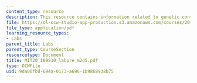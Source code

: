 ```yaml
---
content_type: resource
description: This resource contains information related to genetic control elements.
file: https://ol-ocw-studio-app-production.s3.amazonaws.com/courses/20-109-laboratory-fundamentals-in-biological-engineering-spring-2010/9da00fbd694a0173a6961b9868938b75_MIT20_109S10_labpre_m2d5.pdf
file_type: application/pdf
learning_resource_types:
- Labs
parent_title: Labs
parent_type: CourseSection
resourcetype: Document
title: MIT20_109S10_labpre_m2d5.pdf
type: OCWFile
uid: 9da00fbd-694a-0173-a696-1b9868938b75
---
```

